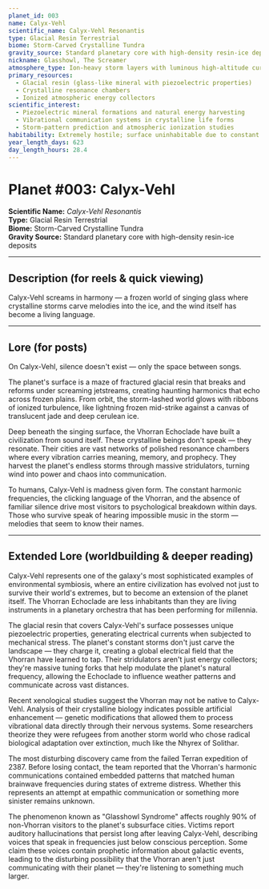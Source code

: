 ```yaml
---
planet_id: 003
name: Calyx-Vehl
scientific_name: Calyx-Vehl Resonantis
type: Glacial Resin Terrestrial
biome: Storm-Carved Crystalline Tundra
gravity_source: Standard planetary core with high-density resin-ice deposits
nickname: Glasshowl, The Screamer
atmosphere_type: Ion-heavy storm layers with luminous high-altitude currents; constant gale-force winds
primary_resources:
  - Glacial resin (glass-like mineral with piezoelectric properties)
  - Crystalline resonance chambers
  - Ionized atmospheric energy collectors
scientific_interest:
  - Piezoelectric mineral formations and natural energy harvesting
  - Vibrational communication systems in crystalline life forms
  - Storm-pattern prediction and atmospheric ionization studies
habitability: Extremely hostile; surface uninhabitable due to constant storms and sub-zero temperatures; subterranean chambers theoretically habitable but psychologically devastating to most species
year_length_days: 623
day_length_hours: 28.4
---
```


# Planet #003: Calyx-Vehl
**Scientific Name:** *Calyx-Vehl Resonantis*  
**Type:** Glacial Resin Terrestrial  
**Biome:** Storm-Carved Crystalline Tundra  
**Gravity Source:** Standard planetary core with high-density resin-ice deposits  

---

## Description (for reels & quick viewing)
Calyx-Vehl screams in harmony — a frozen world of singing glass where crystalline storms carve melodies into the ice, and the wind itself has become a living language.

---

## Lore (for posts)
On Calyx-Vehl, silence doesn't exist — only the space between songs.

The planet's surface is a maze of fractured glacial resin that breaks and reforms under screaming jetstreams, creating haunting harmonics that echo across frozen plains. From orbit, the storm-lashed world glows with ribbons of ionized turbulence, like lightning frozen mid-strike against a canvas of translucent jade and deep cerulean ice.

Deep beneath the singing surface, the Vhorran Echoclade have built a civilization from sound itself. These crystalline beings don't speak — they resonate. Their cities are vast networks of polished resonance chambers where every vibration carries meaning, memory, and prophecy. They harvest the planet's endless storms through massive stridulators, turning wind into power and chaos into communication.

To humans, Calyx-Vehl is madness given form. The constant harmonic frequencies, the clicking language of the Vhorran, and the absence of familiar silence drive most visitors to psychological breakdown within days. Those who survive speak of hearing impossible music in the storm — melodies that seem to know their names.

---

## Extended Lore (worldbuilding & deeper reading)
Calyx-Vehl represents one of the galaxy's most sophisticated examples of environmental symbiosis, where an entire civilization has evolved not just to survive their world's extremes, but to become an extension of the planet itself. The Vhorran Echoclade are less inhabitants than they are living instruments in a planetary orchestra that has been performing for millennia.

The glacial resin that covers Calyx-Vehl's surface possesses unique piezoelectric properties, generating electrical currents when subjected to mechanical stress. The planet's constant storms don't just carve the landscape — they charge it, creating a global electrical field that the Vhorran have learned to tap. Their stridulators aren't just energy collectors; they're massive tuning forks that help modulate the planet's natural frequency, allowing the Echoclade to influence weather patterns and communicate across vast distances.

Recent xenological studies suggest the Vhorran may not be native to Calyx-Vehl. Analysis of their crystalline biology indicates possible artificial enhancement — genetic modifications that allowed them to process vibrational data directly through their nervous systems. Some researchers theorize they were refugees from another storm world who chose radical biological adaptation over extinction, much like the Nhyrex of Solithar.

The most disturbing discovery came from the failed Terran expedition of 2387. Before losing contact, the team reported that the Vhorran's harmonic communications contained embedded patterns that matched human brainwave frequencies during states of extreme distress. Whether this represents an attempt at empathic communication or something more sinister remains unknown.

The phenomenon known as "Glasshowl Syndrome" affects roughly 90% of non-Vhorran visitors to the planet's subsurface cities. Victims report auditory hallucinations that persist long after leaving Calyx-Vehl, describing voices that speak in frequencies just below conscious perception. Some claim these voices contain prophetic information about galactic events, leading to the disturbing possibility that the Vhorran aren't just communicating with their planet — they're listening to something much larger.